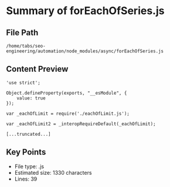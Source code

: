 # Summary of forEachOfSeries.js
  
## File Path
`/home/tabs/seo-engineering/automation/node_modules/async/forEachOfSeries.js`

## Content Preview
```
'use strict';

Object.defineProperty(exports, "__esModule", {
    value: true
});

var _eachOfLimit = require('./eachOfLimit.js');

var _eachOfLimit2 = _interopRequireDefault(_eachOfLimit);

[...truncated...]
```

## Key Points
- File type: .js
- Estimated size: 1330 characters
- Lines: 39
